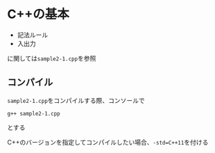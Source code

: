 # C++の基本

- 記法ルール
- 入出力

に関しては`sample2-1.cpp`を参照

## コンパイル

`sample2-1.cpp`をコンパイルする際、コンソールで

```
g++ sample2-1.cpp
```

とする

C++のバージョンを指定してコンパイルしたい場合、`-std=C++11`を付ける